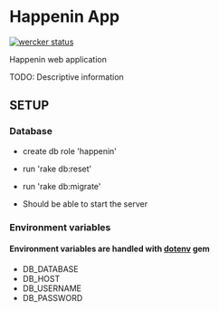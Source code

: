 Happenin App
========================

[![wercker status](https://app.wercker.com/status/86105c6c96902df83470f6aac8221afd/m/develop "wercker status")](https://app.wercker.com/project/bykey/86105c6c96902df83470f6aac8221afd)

Happenin web application

TODO: Descriptive information

SETUP
----

### Database
* create db role 'happenin'
* run 'rake db:reset'
* run 'rake db:migrate'

* Should be able to start the server

### Environment variables
#### Environment variables are handled with [dotenv](https://github.com/bkeepers/dotenv) gem
- DB_DATABASE
- DB_HOST
- DB_USERNAME
- DB_PASSWORD
